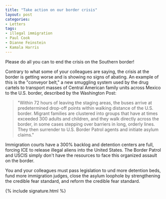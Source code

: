 ```yaml
---
title: "Take action on our border crisis"
layout: post
categories:
- Letters
tags:
- illegal immigration
- Paul Cook
- Dianne Feinstein
- Kamala Harris
---
```


Please do all you can to end the crisis on the Southern border!

Contrary to what some of your colleagues are saying, the crisis at the border is getting worse and is showing no signs of abating. An example of this is the "conveyor belt," a new smuggling system used by the drug cartels to transport masses of Central American family units across Mexico to the U.S. border, described by the Washington Post:

> "Within 72 hours of leaving the staging areas, the buses arrive at predetermined drop-off points within walking distance of the U.S. border. Migrant families are clustered into groups that have at times exceeded 300 adults and children, and they walk directly across the border, in some cases stepping over barriers in long, orderly lines. They then surrender to U.S. Border Patrol agents and initiate asylum claims."

Immigration courts have a 300% backlog and detention centers are full, forcing ICE to release illegal aliens into the United States. The Border Patrol and USCIS simply don't have the resources to face this organized assault on the border.

You and your colleagues must pass legislation to und more detention beds, fund more immigration judges, close the asylum loophole by strengthening the credible fear standard, and reform the credible fear standard.

{% include signature.html %}
